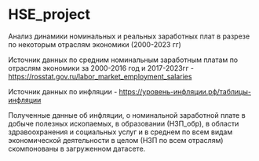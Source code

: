 # HSE_project
Анализ динамики номинальных и реальных заработных плат в разрезе по некоторым отраслям экономики (2000-2023 гг)

Источник данных по средним номинальным заработным платам по отраслям экономики за 2000-2016 год и 2017-2023гг - https://rosstat.gov.ru/labor_market_employment_salaries

Источник данных по инфляции - https://уровень-инфляции.рф/таблицы-инфляции

Полученные данные об инфляции, о номинальной заработной плате в добыче полезных ископаемых, в образовании (НЗП_обр), в области здравоохранения и социальных услуг 
и в среднем по всем видам экономической деятельности в целом (НЗП по всем отраслям) скомпонованы в загруженном датасете.
